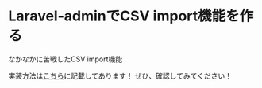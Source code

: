 # Laravel-adminでCSV import機能を作る

 なかなかに苦戦したCSV import機能

 実装方法は[こちら](https://zenn.dev/eri_agri/articles/51950020d9d4ee)に記載してあります！
 ぜひ、確認してみてください！